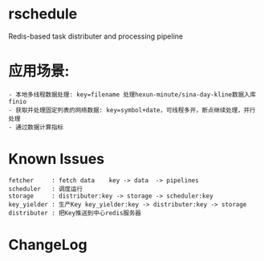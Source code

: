 # rschedule
Redis-based task distributer and processing pipeline

# 应用场景: 
    - 本地多线程数据处理: key=filename 处理hexun-minute/sina-day-kline数据入库 finio
    - 获取并处理固定列表的网络数据: key=symbol+date，可线程多开，断点继续处理，并行处理
    - 通过数据计算指标

# Known Issues
    fetcher     : fetch data    key -> data  -> pipelines
    scheduler   : 调度运行
    storage     : distributer:key -> storage -> scheduler:key
    key_yielder : 生产Key key_yielder:key -> distributer:key -> storage
    distributer : 把Key推送到中心redis服务器
# ChangeLog
